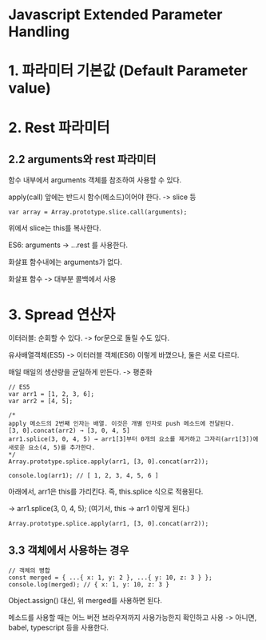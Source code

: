 # Javascript Extended Parameter Handling

# 1. 파라미터 기본값 (Default Parameter value)

# 2. Rest 파라미터

## 2.2 arguments와 rest 파라미터
함수 내부에서 arguments 객체를 참조하여 사용할 수 있다.

apply(call) 앞에는 반드시 함수(메소드)이어야 한다. -> slice 등

```
var array = Array.prototype.slice.call(arguments);
```
위에서 slice는 this를 복사한다.

ES6: arguments -> ...rest 를 사용한다.

화살표 함수내에는 arguments가 없다.

화살표 함수 -> 대부분 콜백에서 사용


# 3. Spread 연산자

이터러블: 순회할 수 있다. -> for문으로 돌릴 수도 있다.

유사배열객체(ES5) -> 이터러블 객체(ES6)
이렇게 바꼈으나, 둘은 서로 다르다.


매일 매일의 생산량을 균일하게 만든다. -> 평준화

```
// ES5
var arr1 = [1, 2, 3, 6];
var arr2 = [4, 5];

/*
apply 메소드의 2번째 인자는 배열. 이것은 개별 인자로 push 메소드에 전달된다.
[3, 0].concat(arr2) → [3, 0, 4, 5]
arr1.splice(3, 0, 4, 5) → arr1[3]부터 0개의 요소를 제거하고 그자리(arr1[3])에 새로운 요소(4, 5)를 추가한다.
*/
Array.prototype.splice.apply(arr1, [3, 0].concat(arr2));

console.log(arr1); // [ 1, 2, 3, 4, 5, 6 ]
```

아래에서, arr1은 this를 가리킨다. 즉, this.splice 식으로 적용된다.

-> arr1.splice(3, 0, 4, 5); (여기서, this -> arr1 이렇게 된다.)
```
Array.prototype.splice.apply(arr1, [3, 0].concat(arr2));
```

## 3.3 객체에서 사용하는 경우

```
// 객체의 병합
const merged = { ...{ x: 1, y: 2 }, ...{ y: 10, z: 3 } };
console.log(merged); // { x: 1, y: 10, z: 3 }
```

Object.assign() 대신, 위 merged를 사용하면 된다.

메소드를 사용할 때는 어느 버전 브라우저까지 사용가능한지 확인하고 사용 -> 아니면, babel, typescript 등을 사용한다.

